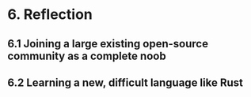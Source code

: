 # 6. Reflection

## 6.1 Joining a large existing open-source community as a complete noob

## 6.2 Learning a new, difficult language like Rust


